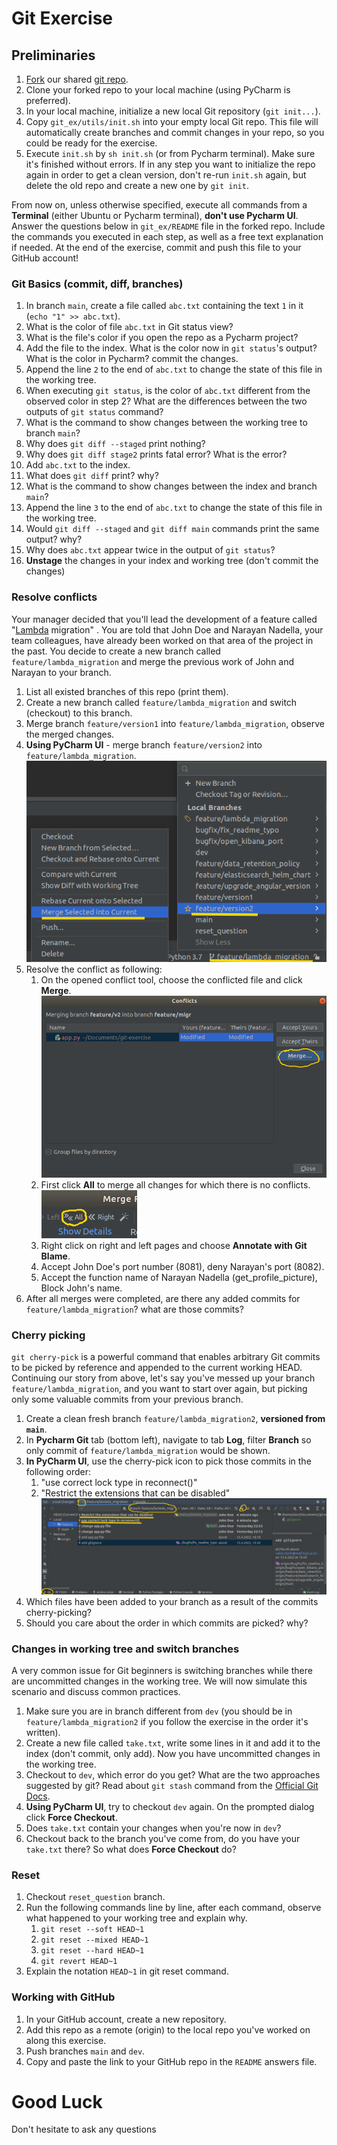 # Git Exercise

## Preliminaries

1. [Fork](https://docs.github.com/en/get-started/quickstart/fork-a-repo) our shared [git repo](https://github.com/alonitac/DevSecOpsBIU11.git).
2. Clone your forked repo to your local machine (using PyCharm is preferred).
3. In your local machine, initialize a new local Git repository (`git init...`).
4. Copy `git_ex/utils/init.sh` into your empty local Git repo. This file will automatically create branches and commit changes in your repo, so you could be ready for the exercise.
5. Execute `init.sh` by `sh init.sh` (or from Pycharm terminal). Make sure it's finished without errors. If in any step you want to initialize the repo again in order to get a clean version, don't re-run `init.sh` again, but delete the old repo and create a new one by `git init`.

From now on, unless otherwise specified, execute all commands from a **Terminal** (either Ubuntu or Pycharm terminal), **don't use Pycharm UI**.
Answer the questions below in `git_ex/README` file in the forked repo. Include the commands you executed in each step, as well as a free text explanation if needed.
At the end of the exercise, commit and push this file to your GitHub account!

### Git Basics (commit, diff, branches)

1. In branch `main`, create a file called `abc.txt` containing the text `1` in it (`echo "1" >> abc.txt`).
2. What is the color of file `abc.txt` in Git status view? 
3. What is the file's color if you open the repo as a Pycharm project?
4. Add the file to the index. What is the color now in `git status`'s output? What is the color in Pycharm? commit the changes.
5. Append the line `2` to the end of `abc.txt` to change the state of this file in the working tree.
6. When executing `git status`, is the color of `abc.txt` different from the observed color in step 2? What are the differences between the two outputs of `git status` command?
7. What is the command to show changes between the working tree to branch `main`?
8. Why does `git diff --staged` print nothing?
9. Why does `git diff stage2` prints fatal error? What is the error?
10. Add `abc.txt` to the index.
11. What does `git diff` print? why?
12. What is the command to show changes between the index and branch `main`?
13. Append the line `3` to the end of `abc.txt` to change the state of this file in the working tree.
14. Would `git diff --staged` and `git diff main` commands print the same output? why?
15. Why does `abc.txt` appear twice in the output of `git status`?
16. **Unstage** the changes in your index and working tree (don't commit the changes)

### Resolve conflicts

Your manager decided that you'll lead the development of a feature called "[Lambda](https://aws.amazon.com/lambda/) migration" .
You are told that John Doe and Narayan Nadella, your team colleagues, have already been worked on that area of the project in the past.
You decide to create a new branch called `feature/lambda_migration` and merge the previous work of John and Narayan to your branch.

1. List all existed branches of this repo (print them).
2. Create a new branch called `feature/lambda_migration` and switch (checkout) to this branch.
3. Merge branch `feature/version1` into `feature/lambda_migration`, observe the merged changes.
4. **Using PyCharm UI** - merge branch `feature/version2` into `feature/lambda_migration`.
   ![MergePyCharm](img/merge.png)
5. Resolve the conflict as following:
    1. On the opened conflict tool, choose the conflicted file and click **Merge**.  
       ![Conflict](img/conflict.png)
    2. First click **All** to merge all changes for which there is no conflicts.  
       ![All](img/conflict-all.png)
    3. Right click on right and left pages and choose **Annotate with Git Blame**.
    4. Accept John Doe's port number (8081), deny Narayan's port (8082).
    5. Accept the function name of Narayan Nadella (get_profile_picture), Block John's name.
6. After all merges were completed, are there any added commits for `feature/lambda_migration`? what are those commits?

### Cherry picking

`git cherry-pick` is a powerful command that enables arbitrary Git commits to be picked by reference and appended to the current working HEAD.
Continuing our story from above, let's say you've messed up your branch `feature/lambda_migration`, and you want to start over again, but picking only some valuable commits from your previous branch.

1. Create a clean fresh branch `feature/lambda_migration2`, **versioned from `main`**.
2. In **Pycharm Git** tab (bottom left), navigate to tab **Log**, filter **Branch** so only commit of `feature/lambda_migration` would be shown.
3. **In PyCharm UI**, use the cherry-pick icon to pick those commits in the following order:
    1. "use correct lock type in reconnect()"
    2. "Restrict the extensions that can be disabled"
       ![Cherry pick](img/cherry-pick.png)
4. Which files have been added to your branch as a result of the commits cherry-picking?
5. Should you care about the order in which commits are picked? why?


### Changes in working tree and switch branches

A very common issue for Git beginners is switching branches while there are uncommitted changes in the working tree. We will now simulate this scenario and discuss common practices.

1. Make sure you are in branch different from `dev` (you should be in `feature/lambda_migration2` if you follow the exercise in the order it's written).
2. Create a new file called `take.txt`, write some lines in it and add it to the index (don't commit, only add). Now you have uncommitted changes in the working tree.
3. Checkout to `dev`, which error do you get? What are the two approaches suggested by git? Read about `git stash` command from the [Official Git Docs](https://git-scm.com/docs/git-stash).
4. **Using PyCharm UI**, try to checkout `dev` again. On the prompted dialog click **Force Checkout**.
5. Does `take.txt` contain your changes when you're now in `dev`?
6. Checkout back to the branch you've come from, do you have your `take.txt` there? So what does **Force Checkout** do?

### Reset

1. Checkout `reset_question` branch.
2. Run the following commands line by line, after each command, observe what happened to your working tree and explain why.
    1. `git reset --soft HEAD~1`
    2. `git reset --mixed HEAD~1`
    3. `git reset --hard HEAD~1`
    4. `git revert HEAD~1`
3. Explain the notation `HEAD~1` in git reset command.

### Working with GitHub

1. In your GitHub account, create a new repository.
2. Add this repo as a remote (origin) to the local repo you've worked on along this exercise.
3. Push branches `main` and `dev`.
4. Copy and paste the link to your GitHub repo in the `README` answers file.

# Good Luck

Don't hesitate to ask any questions